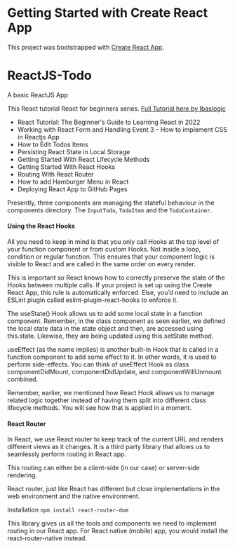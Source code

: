 # Getting Started with Create React App

This project was bootstrapped with [Create React App](https://github.com/facebook/create-react-app).

# ReactJS-Todo

A basic ReactJS App

This React tutorial React for beginners series. [Full Tutorial here by Ibaslogic](https://ibaslogic.com/react-tutorial-for-beginners/)  

* React Tutorial: The Beginner's Guide to Learning React in 2022
* Working with React Form and Handling Event 3 – How to implement CSS in Reactjs App
* How to Edit Todos Items
* Persisting React State in Local Storage
* Getting Started With React Lifecycle Methods
* Getting Started With React Hooks
* Routing With React Router
* How to add Hamburger Menu in React
* Deploying React App to GitHub Pages

Presently, three components are managing the stateful behaviour in the components directory. The `InputTodo`, `TodoItem` and the `TodoContainer`.

#### Using the React Hooks

All you need to keep in mind is that you only call Hooks at the top level of your function component or from custom Hooks. Not inside a loop, condition or regular function. This ensures that your component logic is visible to React and are called in the same order on every render.

This is important so React knows how to correctly preserve the state of the Hooks between multiple calls. If your project is set up using the Create React App, this rule is automatically enforced. Else, you’d need to include an ESLint plugin called eslint-plugin-react-hooks to enforce it.

The useState() Hook allows us to add some local state in a function component. Remember, in the class component as seen earlier, we defined the local state data in the state object and then, are accessed using this.state. Likewise, they are being updated using this.setState method.

useEffect (as the name implies) is another built-in Hook that is called in a function component to add some effect to it. In other words, it is used to perform side-effects. You can think of useEffect Hook as class componentDidMount, componentDidUpdate, and componentWillUnmount combined.

Remember, earlier, we mentioned how React Hook allows us to manage related logic together instead of having them split into different class lifecycle methods. You will see how that is applied in a moment.

#### React Router

In React, we use React router to keep track of the current URL and renders different views as it changes. It is a third party library that allows us to seamlessly perform routing in React app.

This routing can either be a client-side (in our case) or server-side rendering.

React router, just like React has different but close implementations in the web environment and the native environment.

Installation
`npm install react-router-dom`

This library gives us all the tools and components we need to implement routing in our React app. For React native (mobile) app, you would install the react-router-native instead.

